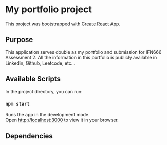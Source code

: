 # My portfolio project

This project was bootstrapped with [Create React App](https://github.com/facebook/create-react-app).

## Purpose

This application serves double as my portfolio and submission for IFN666 Assessment 2. All the information in this portfolio is publicly available in Linkedin, Github, Leetcode, etc...

## Available Scripts

In the project directory, you can run:

### `npm start`

Runs the app in the development mode.\
Open [http://localhost:3000](http://localhost:3000) to view it in your browser.

## Dependencies


